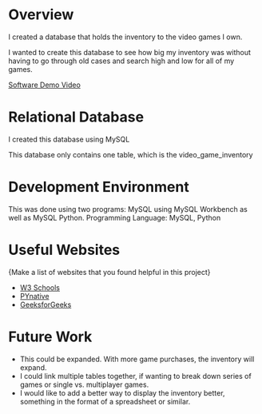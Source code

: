 # Overview

I created a database that holds the inventory to the video games I own. 

I wanted to create this database to see how big my inventory was without having to go through old cases and search high and low for all of my games.

[Software Demo Video](https://youtu.be/oTLVAZcJSOs)

# Relational Database

I created this database using MySQL

This database only contains one table, which is the video_game_inventory

# Development Environment

This was done using two programs: MySQL using MySQL Workbench as well as MySQL Python. 
Programming Language: MySQL, Python

# Useful Websites

{Make a list of websites that you found helpful in this project}
* [W3 Schools](https://www.w3schools.com/)
* [PYnative](https://www.pynative.com)
* [GeeksforGeeks](https://www.geeksforgeeks.org)

# Future Work

* This could be expanded. With more game purchases, the inventory will expand.
* I could link multiple tables together, if wanting to break down series of games or single vs. multiplayer games.
* I would like to add a better way to display the inventory better, something in the format of a spreadsheet or similar.
